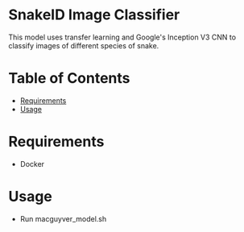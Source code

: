 # SnakeID Image Classifier

This model uses transfer learning and Google's Inception V3 CNN to classify images of different species of snake.

# Table of Contents
* [Requirements](#requirements)
* [Usage](#usage)

# <a name="requirements"></a>Requirements
* Docker

# <a name="usage"></a>Usage
* Run macguyver_model.sh

